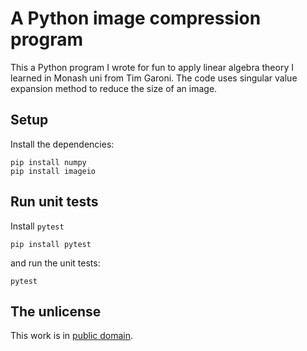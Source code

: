 # A Python image compression program

This a Python program I wrote for fun to apply linear algebra theory I learned in Monash uni from Tim Garoni. The code uses singular value expansion method to reduce the size of an image.

## Setup

Install the dependencies:

```
pip install numpy
pip install imageio
```

## Run unit tests

Install `pytest`

```
pip install pytest
```

and run the unit tests:

```
pytest
```

## The unlicense

This work is in [public domain](LICENSE).

